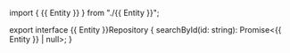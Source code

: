 import { {{ Entity }} } from "./{{ Entity }}";

export interface {{ Entity }}Repository {
  searchById(id: string): Promise<{{ Entity }} | null>;
}

